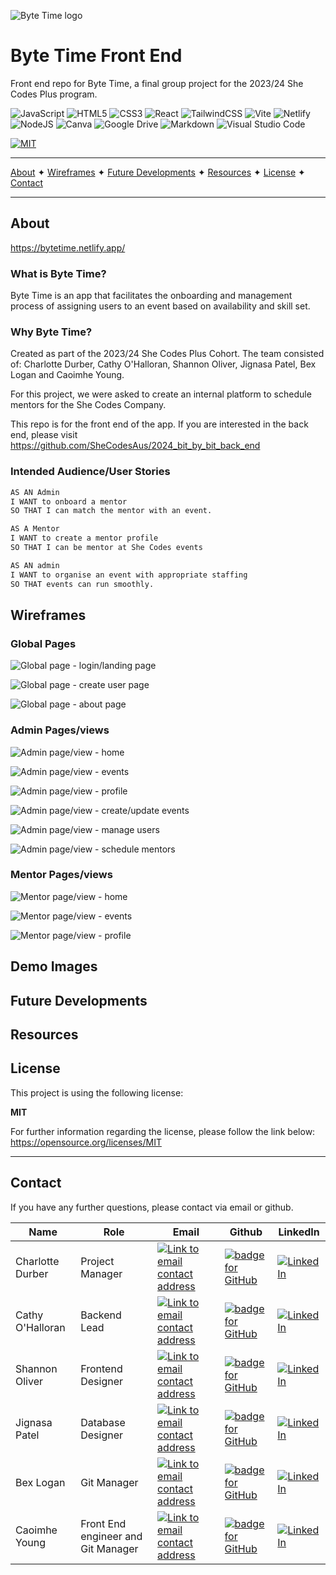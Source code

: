 ![Byte Time logo](public/imgs/logo2.png)

# Byte Time Front End

Front end repo for Byte Time, a final group project for the 2023/24 She Codes Plus program.

![JavaScript](https://img.shields.io/badge/javascript-%23323330.svg?style=for-the-badge&logo=javascript&logoColor=%23F7DF1E) ![HTML5](https://img.shields.io/badge/html5-%23E34F26.svg?style=for-the-badge&logo=html5&logoColor=white) ![CSS3](https://img.shields.io/badge/css3-%231572B6.svg?style=for-the-badge&logo=css3&logoColor=white) ![React](https://img.shields.io/badge/react-%2320232a.svg?style=for-the-badge&logo=react&logoColor=%2361DAFB) ![TailwindCSS](https://img.shields.io/badge/tailwindcss-%2338B2AC.svg?style=for-the-badge&logo=tailwind-css&logoColor=white) ![Vite](https://img.shields.io/badge/vite-%23646CFF.svg?style=for-the-badge&logo=vite&logoColor=white) ![Netlify](https://img.shields.io/badge/netlify-%23000000.svg?style=for-the-badge&logo=netlify&logoColor=#00C7B7) ![NodeJS](https://img.shields.io/badge/node.js-6DA55F?style=for-the-badge&logo=node.js&logoColor=white) ![Canva](https://img.shields.io/badge/Canva-%2300C4CC.svg?style=for-the-badge&logo=Canva&logoColor=white) ![Google Drive](https://img.shields.io/badge/Google%20Drive-4285F4?style=for-the-badge&logo=googledrive&logoColor=white) ![Markdown](https://img.shields.io/badge/markdown-%23000000.svg?style=for-the-badge&logo=markdown&logoColor=white) ![Visual Studio Code](https://img.shields.io/badge/Visual%20Studio%20Code-0078d7.svg?style=for-the-badge&logo=visual-studio-code&logoColor=white)

[![MIT](https://img.shields.io/badge/License-MIT-yellow?style=for-the-badge)](https://opensource.org/licenses/MIT)

---

[About](#about) ✦ [Wireframes](#wireframes) ✦ [Future Developments](#future-developments) ✦ [Resources](#resources) ✦ [License](#license) ✦ [Contact](#contact)

---

## About

https://bytetime.netlify.app/

### What is Byte Time?

Byte Time is an app that facilitates the onboarding and management process of assigning users to an event based on availability and skill set.

### Why Byte Time?

Created as part of the 2023/24 She Codes Plus Cohort. The team consisted of: Charlotte Durber, Cathy O'Halloran, Shannon Oliver, Jignasa Patel, Bex Logan and Caoimhe Young.

For this project, we were asked to create an internal platform to schedule mentors for the She Codes Company.

This repo is for the front end of the app. If you are interested in the back end, please visit https://github.com/SheCodesAus/2024_bit_by_bit_back_end

### Intended Audience/User Stories

```md
AS AN Admin
I WANT to onboard a mentor
SO THAT I can match the mentor with an event.
```

```md
AS A Mentor
I WANT to create a mentor profile
SO THAT I can be mentor at She Codes events
```

```md
AS AN admin
I WANT to organise an event with appropriate staffing
SO THAT events can run smoothly.
```

## Wireframes

### Global Pages

![Global page - login/landing page](public/wireframes/bytetime_wireframe_global_login.png)

![Global page - create user page](public/wireframes/bytetime_wireframe_global_createUser.png)

![Global page - about page](public/wireframes/bytetime_wireframe_global_about.png)

### Admin Pages/views

![Admin page/view - home](public/wireframes/bytetime_wireframe_admin_home.png)

![Admin page/view - events](public/wireframes/bytetime_wireframe_admin_events.png)

![Admin page/view - profile](public/wireframes/bytetime_wireframe_admin_profile.png)

![Admin page/view - create/update events](public/wireframes/bytetime_wireframe_admin_create:update_events.png)

![Admin page/view - manage users](<public/wireframes/bytetime_wireframe_adminmanageUsers .png>)

![Admin page/view - schedule mentors](<public/wireframes/bytetime_wireframe_adminmanageMentors .png>)

### Mentor Pages/views

![Mentor page/view - home](public/wireframes/bytetime_wireframe_mentors_home.png)

![Mentor page/view - events](public/wireframes/bytetime_wireframe_mentors_events.png)

![Mentor page/view - profile](public/wireframes/bytetime_wireframe_mentors_profile.png)

## Demo Images

## Future Developments

## Resources

## License

This project is using the following license:

**MIT**

For further information regarding the license, please follow the link below:
https://opensource.org/licenses/MIT

---

## Contact

If you have any further questions, please contact via email or github.

| Name             | Role                               | Email                                                                                                                                                                  | Github                                                                                                                                                                                                | LinkedIn                                                                                                                                                                             |
| ---------------- | ---------------------------------- | ---------------------------------------------------------------------------------------------------------------------------------------------------------------------- | ----------------------------------------------------------------------------------------------------------------------------------------------------------------------------------------------------- | ------------------------------------------------------------------------------------------------------------------------------------------------------------------------------------ |
| Charlotte Durber | Project Manager                    | <a href="cdurber@gmail.com"><img alt="Link to email contact address" src="https://img.shields.io/badge/email-D14836?style=for-the-badge" target="_blank" />            | <a href="https://github.com/cdurber90"><img alt="badge for GitHub" src="https://img.shields.io/badge/github-%23121011.svg?style=for-the-badge&logo=github&logoColor=white" target="_blank" /></a>     | <a href="https://www.linkedin.com/in/charlottedurber/"> ![LinkedIn](https://img.shields.io/badge/linkedin-%230077B5.svg?style=for-the-badge&logo=linkedin&logoColor=white)           |
| Cathy O'Halloran | Backend Lead                       | <a href="cathy.o'halloran@rwwa.com.au"><img alt="Link to email contact address" src="https://img.shields.io/badge/email-D14836?style=for-the-badge" target="_blank" /> | <a href="https://github.com/COHally/"><img alt="badge for GitHub" src="https://img.shields.io/badge/github-%23121011.svg?style=for-the-badge&logo=github&logoColor=white" target="_blank" /></a>      | <a href="https://www.linkedin.com/in/cathy-o-halloran-60687b288/">![LinkedIn](https://img.shields.io/badge/linkedin-%230077B5.svg?style=for-the-badge&logo=linkedin&logoColor=white) |
| Shannon Oliver   | Frontend Designer                  | <a href="shannon-alexis@hotmail.com"><img alt="Link to email contact address" src="https://img.shields.io/badge/email-D14836?style=for-the-badge" target="_blank" />   | <a href="https://github.com/shannon97"><img alt="badge for GitHub" src="https://img.shields.io/badge/github-%23121011.svg?style=for-the-badge&logo=github&logoColor=white" target="_blank" /></a>     | <a href="https://www.linkedin.com/in/shannon-a-oliver/">![LinkedIn](https://img.shields.io/badge/linkedin-%230077B5.svg?style=for-the-badge&logo=linkedin&logoColor=white)           |
| Jignasa Patel    | Database Designer                  | <a href="jigudhari_23@yahoo.com"><img alt="Link to email contact address" src="https://img.shields.io/badge/email-D14836?style=for-the-badge" target="_blank" />       | <a href="https://github.com/Jigudhari"><img alt="badge for GitHub" src="https://img.shields.io/badge/github-%23121011.svg?style=for-the-badge&logo=github&logoColor=white" target="_blank" /></a>     | <a href="https://www.linkedin.com/in/jignasa23/">![LinkedIn](https://img.shields.io/badge/linkedin-%230077B5.svg?style=for-the-badge&logo=linkedin&logoColor=white)                  |
| Bex Logan        | Git Manager                        | <a href="bek.jayne@gmail.com"><img alt="Link to email contact address" src="https://img.shields.io/badge/email-D14836?style=for-the-badge" target="_blank" />          | <a href="https://github.com/BBLogan"><img alt="badge for GitHub" src="https://img.shields.io/badge/github-%23121011.svg?style=for-the-badge&logo=github&logoColor=white" target="_blank" /></a>       | <a href="https://www.linkedin.com/in/bexlogan/">![LinkedIn](https://img.shields.io/badge/linkedin-%230077B5.svg?style=for-the-badge&logo=linkedin&logoColor=white)                   |
| Caoimhe Young    | Front End engineer and Git Manager | <a href="caoimhejyoti@gmail.com"><img alt="Link to email contact address" src="https://img.shields.io/badge/email-D14836?style=for-the-badge" target="_blank" />       | <a href="https://github.com/caoimhejyoti/"><img alt="badge for GitHub" src="https://img.shields.io/badge/github-%23121011.svg?style=for-the-badge&logo=github&logoColor=white" target="_blank" /></a> | <a href="https://www.linkedin.com/in/caoimhe-young/">![LinkedIn](https://img.shields.io/badge/linkedin-%230077B5.svg?style=for-the-badge&logo=linkedin&logoColor=white)              |

